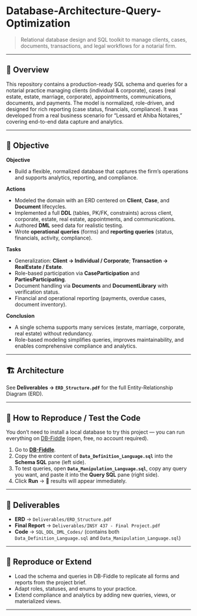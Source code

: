 # Database-Architecture-Query-Optimization

> Relational database design and SQL toolkit to manage clients, cases, documents, transactions, and legal workflows for a notarial firm.

---

## 📝 Overview
This repository contains a production-ready SQL schema and queries for a notarial practice managing clients (individual & corporate), cases (real estate, estate, marriage, corporate), appointments, communications, documents, and payments. The model is normalized, role-driven, and designed for rich reporting (case status, financials, compliance). It was developed from a real business scenario for “Lessard et Ahiba Notaires,” covering end-to-end data capture and analytics.

---

## 🎯 Objective

**Objective**
- Build a flexible, normalized database that captures the firm’s operations and supports analytics, reporting, and compliance.

**Actions**
- Modeled the domain with an ERD centered on **Client**, **Case**, and **Document** lifecycles.
- Implemented a full **DDL** (tables, PK/FK, constraints) across client, corporate, estate, real estate, appointments, and communications.
- Authored **DML** seed data for realistic testing.
- Wrote **operational queries** (forms) and **reporting queries** (status, financials, activity, compliance).

**Tasks**
- Generalization: **Client → Individual / Corporate**; **Transaction → RealEstate / Estate**.
- Role-based participation via **CaseParticipation** and **PartiesParticipating**.
- Document handling via **Documents** and **DocumentLibrary** with verification status.
- Financial and operational reporting (payments, overdue cases, document inventory).

**Conclusion**
- A single schema supports many services (estate, marriage, corporate, real estate) without redundancy.
- Role-based modeling simplifies queries, improves maintainability, and enables comprehensive compliance and analytics.

---

## 🏗️ Architecture
See **Deliverables → `ERD_Structure.pdf`** for the full Entity-Relationship Diagram (ERD).

---

## 🔄 How to Reproduce / Test the Code

You don’t need to install a local database to try this project — you can run everything on [DB-Fiddle](https://www.db-fiddle.com/) (open, free, no account required).

1. Go to **[DB-Fiddle](https://www.db-fiddle.com/)**.  
2. Copy the entire content of **`Data_Definition_Language.sql`** into the **Schema SQL** pane (left side).  
3. To test queries, open **`Data_Manipulation_Language.sql`**, copy any query you want, and paste it into the **Query SQL** pane (right side).  
4. Click **Run** → 🎉 results will appear immediately.

---

## 📂 Deliverables

- **ERD** → `Deliverables/ERD_Structure.pdf`  
- **Final Report** → `Deliverables/INSY 437 - Final Project.pdf`  
- **Code** → `SQL_DDL_DML_Codes/` (contains both `Data_Definition_Language.sql` and `Data_Manipulation_Language.sql`)

---

## 🔄 Reproduce or Extend
- Load the schema and queries in DB-Fiddle to replicate all forms and reports from the project brief.
- Adapt roles, statuses, and enums to your practice.
- Extend compliance and analytics by adding new queries, views, or materialized views.

---

